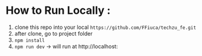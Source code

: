 # How to Run Locally :
1. clone this repo into your local `https://github.com/FFiuca/techzu_fe.git`
2. after clone, go to project folder
3. `npm install`
4. `npm run dev` -> will run at http://localhost:
